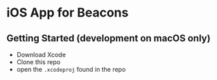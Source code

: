 # iOS App for Beacons

## Getting Started (development on macOS only)
- Download Xcode
- Clone this repo
- open the `.xcodeproj` found in the repo
